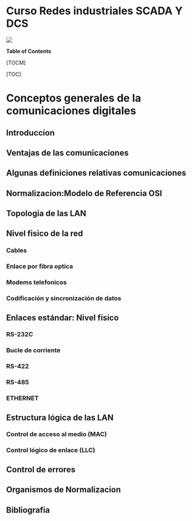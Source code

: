   # Curso Redes industriales SCADA Y DCS 
  ![](https://i.pinimg.com/originals/a2/b5/19/a2b519c7bd52bc63ea6052964790ebec.png)
  
  **Table of Contents**
  
  [TOCM]
  
  [TOC]
  
  
  # Conceptos  generales  de la comunicaciones digitales
  ## Introduccion
  ## Ventajas  de las comunicaciones
  ## Algunas  definiciones  relativas  comunicaciones
  ## Normalizacion:Modelo de Referencia OSI
  ## Topologia de las LAN
  ## Nivel fisico de la red
  ### Cables
  ### Enlace por fibra optica
  ### Modems telefonicos
  ### Codificación y  sincronización de datos
  ## Enlaces estándar: Nivel  físico
  ### RS-232C
  ### Bucle de corriente
  ### RS-422
  ### RS-485
  ### ETHERNET

  ## Estructura lógica de las  LAN
  ### Control de acceso al  medio (MAC)
  ### Control lógico de enlace (LLC)
  ## Control de errores
  ## Organismos  de Normalizacion
  ## Bibliografia

